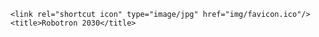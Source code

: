     <link rel="shortcut icon" type="image/jpg" href="img/favicon.ico"/>
    <title>Robotron 2030</title>

